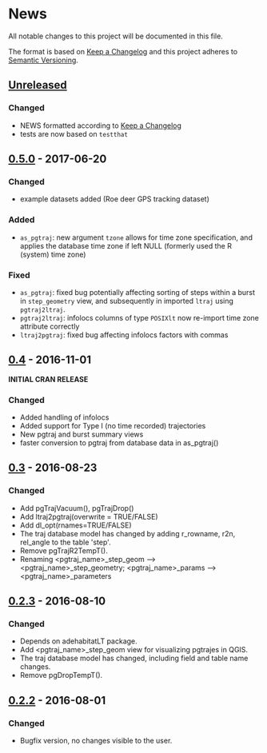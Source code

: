 # News

All notable changes to this project will be documented in this file.

The format is based on [Keep a Changelog](http://keepachangelog.com/en/1.0.0/)
and this project adheres to [Semantic Versioning](http://semver.org/spec/v2.0.0.html).

## [Unreleased]
### Changed
- NEWS formatted according to [Keep a Changelog](http://keepachangelog.com/en/1.0.0/)
- tests are now based on `testthat`


## [0.5.0] - 2017-06-20
### Changed
- example datasets added (Roe deer GPS tracking dataset)

### Added
- `as_pgtraj`: new argument `tzone` allows for time zone specification, and 
applies the database time zone if left NULL (formerly used the R (system) time zone)

### Fixed
- `as_pgtraj`: fixed bug potentially affecting sorting of steps within 
a burst in `step_geometry` view, and subsequently in imported 
`ltraj` using `pgtraj2ltraj`.
- `pgtraj2ltraj`: infolocs columns of type `POSIXlt` now re-import time zone 
attribute correctly
- `ltraj2pgtraj`: fixed bug affecting infolocs factors with commas

## [0.4] - 2016-11-01
**INITIAL CRAN RELEASE**

### Changed
- Added handling of infolocs
- Added support for Type I (no time recorded) trajectories
- New pgtraj and burst summary views
- faster conversion to pgtraj from database data in as_pgtraj()

## [0.3] - 2016-08-23
### Changed
- Add pgTrajVacuum(), pgTrajDrop()
- Add ltraj2pgtraj(overwrite = TRUE/FALSE)
- Add dl_opt(rnames=TRUE/FALSE)
- The traj database model has changed by adding r_rowname, r2n, rel_angle to the table 'step'.
- Remove pgTrajR2TempT().
- Renaming <pgtraj_name>_step_geom –> <pgtraj_name>_step_geometry; <pgtraj_name>_params –> <pgtraj_name>_parameters

## [0.2.3] - 2016-08-10
### Changed

- Depends on adehabitatLT package.
- Add <pgtraj_name>_step_geom view for visualizing pgtrajes in QGIS.
- The traj database model has changed, including field and table name changes.
- Remove pgDropTempT().


## [0.2.2] - 2016-08-01
### Changed

- Bugfix version, no changes visible to the user.

[Unreleased]: https://github.com/mablab/rpostgisLT/tree/dev
[0.5.0]: https://github.com/mablab/rpostgisLT/releases/tag/v0.5.0
[0.4]: https://github.com/mablab/rpostgisLT/releases/tag/v0.4
[0.3]: https://github.com/mablab/rpostgisLT/releases/tag/0.3
[0.2.3]: https://github.com/mablab/rpostgisLT/releases/tag/0.2.3
[0.2.2]: https://github.com/mablab/rpostgisLT/releases/tag/0.2.2

